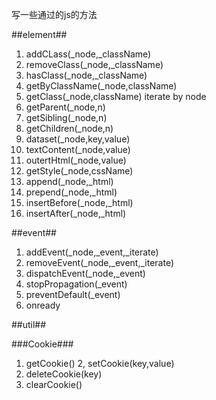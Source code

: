 写一些通过的js的方法

##element##
1. addCLass(_node,_className)
2. removeClass(_node,_className)
3. hasClass(_node,_className)
4. getByClassName(_node,className)
5. getClass(_node,className)  iterate by node
6. getParent(_node,n)
7. getSibling(_node,n)
8. getChildren(_node,n)
9. dataset(_node,key,value)
10. textContent(_node,value)
11. outertHtml(_node,value)
12. getStyle(_node,cssName)
13. append(_node,_html)
14. prepend(_node,_html)
15. insertBefore(_node,_html)
16. insertAfter(_node,_html)


##event##
1. addEvent(_node,_event,_iterate)
2. removeEvent(_node,_event,_iterate)
3. dispatchEvent(_node,_event)
4. stopPropagation(_event)
5. preventDefault(_event)
6. onready

##util##

###Cookie###
1. getCookie()
2, setCookie(key,value)
3. deleteCookie(key)
4. clearCookie()
